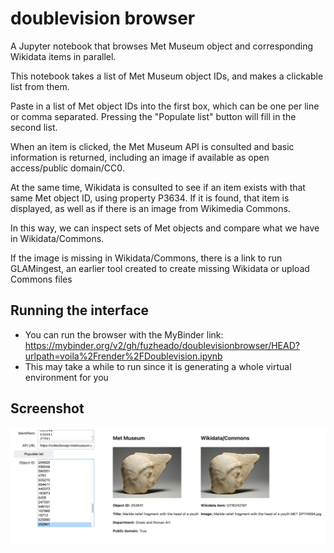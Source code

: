 # doublevision browser
A Jupyter notebook that browses Met Museum object and corresponding Wikidata items in parallel.

This notebook takes a list of Met Museum object IDs, and makes a clickable list from them.

Paste in a list of Met object IDs into the first box, which can be one per line or comma separated. Pressing the "Populate list" button will fill in the second list.

When an item is clicked, the Met Museum API is consulted and basic information is returned,
including an image if available as open access/public domain/CC0.

At the same time, Wikidata is consulted to see if an item exists with that same Met object ID,
using property P3634. If it is found, that item is displayed, as well as if there is an
image from Wikimedia Commons.

In this way, we can inspect sets of Met objects and compare what we have in Wikidata/Commons.

If the image is missing in Wikidata/Commons, there is a link to run GLAMingest, an earlier
tool created to create missing Wikidata or upload Commons files

## Running the interface
* You can run the browser with the MyBinder link: https://mybinder.org/v2/gh/fuzheado/doublevisionbrowser/HEAD?urlpath=voila%2Frender%2FDoublevision.ipynb
* This may take a while to run since it is generating a whole virtual environment for you

## Screenshot
![alt text](Pasted_Image_2_7_23__9_26_AM.png?raw=true)
